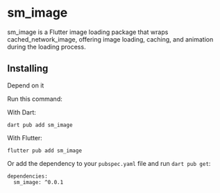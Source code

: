 # sm_image

sm_image is a Flutter image loading package that wraps cached_network_image, offering image loading, caching, and animation during the loading process.

## Installing

Depend on it

Run this command:

With Dart:

```
dart pub add sm_image
```

With Flutter:

```
flutter pub add sm_image
```

Or add the dependency to your `pubspec.yaml` file and run `dart pub get`:

```
dependencies:
  sm_image: ^0.0.1
```